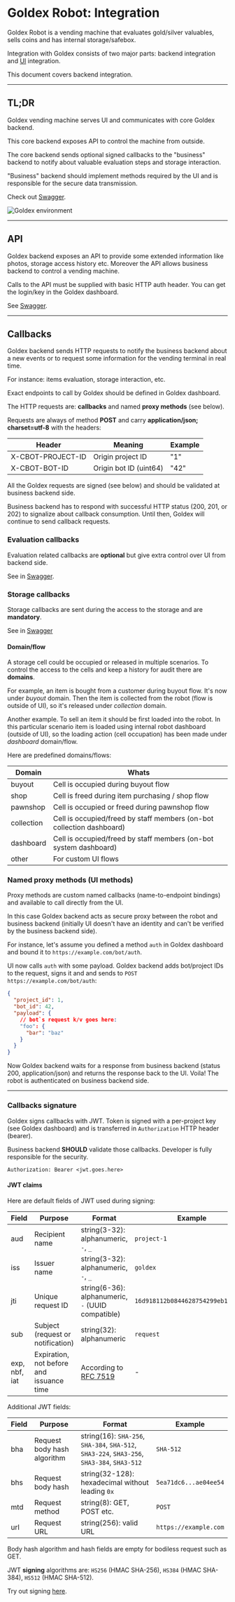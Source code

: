 # Goldex Robot: Integration

Goldex Robot is a vending machine that evaluates gold/silver valuables, sells coins and has internal storage/safebox.

Integration with Goldex consists of two major parts: backend integration and [UI](https://github.com/goldexrobot/core.integration.ui) integration.

This document covers backend integration.

---

## TL;DR

Goldex vending machine serves UI and communicates with core Goldex backend.

This core backend exposes API to control the machine from outside.

The core backend sends optional signed callbacks to the "business" backend to notify about valuable evaluation steps and storage interaction.

"Business" backend should implement methods required by the UI and is responsible for the secure data transmission.

Check out [Swagger](https://goldexrobot.github.io/core.integration.backend/).

![Goldex environment](/docs/images/goldex_env.png)

---

## API

Goldex backend exposes an API to provide some extended information like photos, storage access history etc.
Moreover the API allows business backend to control a vending machine.

Calls to the API must be supplied with basic HTTP auth header. You can get the login/key in the Goldex dashboard.

See [Swagger](https://goldexrobot.github.io/core.integration.backend/#goldex-api-v1).

---

## Callbacks

Goldex backend sends HTTP requests to notify the business backend about a new events or to request some information for the vending terminal in real time.

For instance: items evaluation, storage interaction, etc.

Exact endpoints to call by Goldex should be defined in Goldex dashboard.

The HTTP requests are: **callbacks** and named **proxy methods** (see below).

Requests are always of method **POST** and carry **application/json; charset=utf-8** with the headers:

| Header | Meaning | Example |
| --- | --- | --- |
| X-CBOT-PROJECT-ID | Origin project ID | "1" |
| X-CBOT-BOT-ID | Origin bot ID (uint64) | "42" |

All the Goldex requests are signed (see below) and should be validated at business backend side.

Business backend has to respond with successful HTTP status (200, 201, or 202) to signalize about callback consumption. Until then, Goldex will continue to send callback requests.

### Evaluation callbacks

Evaluation related callbacks are **optional** but give extra control over UI from backend side.

See in [Swagger](https://goldexrobot.github.io/core.integration.backend/#business-callbacks).

### Storage callbacks

Storage callbacks are sent during the access to the storage and are **mandatory**.

See in [Swagger](https://goldexrobot.github.io/core.integration.backend/#business-callbacks)

#### Domain/flow

A storage cell could be occupied or released in multiple scenarios. To control the access to the cells and keep a history for audit there are **domains**.

For example, an item is bought from a customer during buyout flow. It's now under *buyout* domain. Then the item is collected from the robot (flow is outside of UI), so it's released under *collection* domain.

Another example. To sell an item it should be first loaded into the robot. In this particular scenario item is loaded using internal robot dashboard (outside of UI), so the loading action (cell occupation) has been made under *dashboard* domain/flow.

Here are predefined domains/flows:

| Domain | Whats |
| --- | --- |
| buyout | Cell is occupied during buyout flow |
| shop | Cell is freed during item purchasing / shop flow |
| pawnshop | Cell is occupied or freed during pawnshop flow |
| collection | Cell is occupied/freed by staff members (on-bot collection dashboard) |
| dashboard | Cell is occupied/freed by staff members (on-bot system dashboard) |
| other | For custom UI flows |

### Named proxy methods (UI methods)

Proxy methods are custom named callbacks (name-to-endpoint bindings) and available to call directly from the UI.

In this case Goldex backend acts as secure proxy between the robot and business backend (initially UI doesn't have an identity and can't be verified by the business backend side).

For instance, let's assume you defined a method `auth` in Goldex dashboard and bound it to `https://example.com/bot/auth`.

UI now calls `auth` with some payload. Goldex backend adds bot/project IDs to the request, signs it and and sends to `POST https://example.com/bot/auth`:

```json
{
  "project_id": 1,
  "bot_id": 42,
  "payload": {
    // bot`s request k/v goes here:
    "foo": {
      "bar": "baz"
    }
  }
}
```

Now Goldex backend waits for a response from business backend (status 200, application/json) and returns the response back to the UI. Voila! The robot is authenticated on business backend side.

---

### Callbacks signature

Goldex signs callbacks with JWT. Token is signed with a per-project key (see Goldex dashboard) and is transferred in `Authorization` HTTP header (bearer).

Business backend **SHOULD** validate those callbacks. Developer is fully responsible for the security.

```text
Authorization: Bearer <jwt.goes.here>
```

#### JWT claims

Here are default fields of JWT used during signing:

| Field | Purpose | Format | Example |
| --- | --- | --- | --- |
| aud | Recipient name | string(3-32): alphanumeric, `-`, `_` | `project-1` |
| iss | Issuer name | string(3-32): alphanumeric, `-`, `_` | `goldex` |
| jti | Unique request ID | string(6-36): alphanumeric, `-` (UUID compatible) | `16d918112b0844628754299eb1810963` |
| sub | Subject (request or notification) | string(32): alphanumeric | `request` |
| exp, nbf, iat | Expiration, not before and issuance time | According to [RFC 7519](https://datatracker.ietf.org/doc/html/rfc7519#section-4.1.5) | - |

Additional JWT fields:

| Field | Purpose | Format | Example |
| --- | --- | --- | --- |
| bha | Request body hash algorithm | string(16): `SHA-256`, `SHA-384`, `SHA-512`, `SHA3-224`, `SHA3-256`, `SHA3-384`, `SHA3-512` | `SHA-512` |
| bhs | Request body hash | string(32-128): hexadecimal without leading `0x` | `5ea71dc6...ae04ee54` |
| mtd | Request method | string(8): GET, POST etc. | `POST` |
| url | Request URL | string(256): valid URL | `https://example.com` |

Body hash algorithm and hash fields are empty for bodiless request such as GET.

JWT **signing** algorithms are: `HS256` (HMAC SHA-256), `HS384` (HMAC SHA-384), `HS512` (HMAC SHA-512).

Try out signing [here](https://goldexrobot.github.io/core.integration.backend/signature/).
